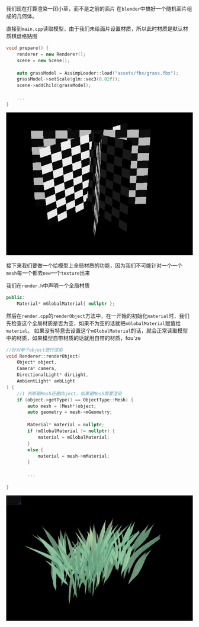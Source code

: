 我们现在打算渲染一团小草，而不是之前的面片
在`blender`中搞好一个随机面片组成的几何体。

直接到`main.cpp`读取模型，由于我们未给面片设置材质，所以此时材质是默认材质棋盘格贴图
```cpp
void prepare() {
	renderer = new Renderer();
	scene = new Scene();

	auto grassModel = AssimpLoader::load("assets/fbx/grass.fbx");
	grassModel->setScale(glm::vec3(0.02f));
	scene->addChild(grassModel);
	
	...
}
```

![输入图片说明](/imgs/2025-02-12/QT5qiVklwjK50cWz.png)

接下来我们要做一个给模型上全局材质的功能，因为我们不可能针对一个一个`mesh`每一个都去`new`一个`texture`出来

我们在`render.h`中声明一个全局材质
```cpp
public:
	Material* mGlobalMaterial{ nullptr };
```
然后在`render.cpp`的`renderObject`方法中，在一开始的初始化`material`时，我们先检查这个全局材质是否为空，如果不为空的话就把`mGlobalMaterial`赋值给`material`。
如果没有特意去设置这个`mGlobalMaterial`的话，就会正常读取模型中的材质，如果模型自带材质的话就用自带的材质，fou'ze
```cpp
//针对单个object进行渲染
void Renderer::renderObject(
	Object* object,
	Camera* camera,
	DirectionalLight* dirLight,
	AmbientLight* ambLight
) {
	//1 判断是Mesh还是Object，如果是Mesh需要渲染
	if (object->getType() == ObjectType::Mesh) {
		auto mesh = (Mesh*)object;
		auto geometry = mesh->mGeometry;

		Material* material = nullptr;
		if (mGlobalMaterial != nullptr) {
			material = mGlobalMaterial;
		}
		else {
			material = mesh->mMaterial;
		}

		...

}
```

![输入图片说明](/imgs/2025-02-12/9GAiCnqfeotsTGgd.png)
<!--stackedit_data:
eyJoaXN0b3J5IjpbMTQyOTA1MzU1NCw1Njg4NDgyMzEsLTMxND
c0MDIwM119
-->